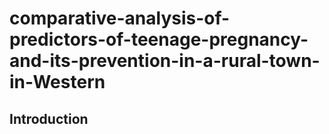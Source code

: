 # comparative-analysis-of-predictors-of-teenage-pregnancy-and-its-prevention-in-a-rural-town-in-Western
## Introduction
